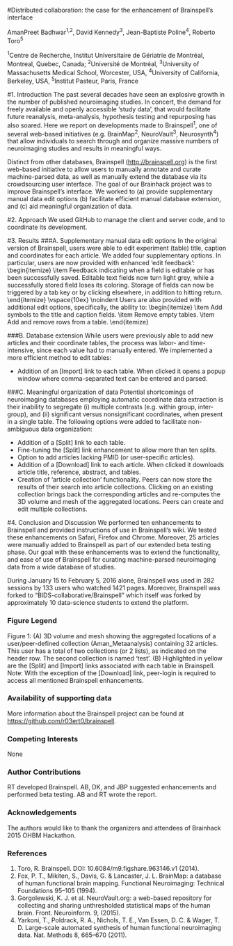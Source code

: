 #Distributed collaboration: the case for the enhancement of Brainspell’s interface

AmanPreet Badhwar<sup>1,2</sup>, David Kennedy<sup>3</sup>, Jean-Baptiste Poline<sup>4</sup>, Roberto Toro<sup>5</sup>

<sup>1</sup>Centre de Recherche, Institut Universitaire de Gériatrie de Montréal, Montreal, Quebec, Canada; <sup>2</sup>Université de Montréal, <sup>3</sup>University of Massachusetts Medical School, Worcester, USA, <sup>4</sup>University of California, Berkeley, USA,  <sup>5</sup>Institut Pasteur, Paris, France

#1.	Introduction
The past several decades have seen an explosive growth in the number of published neuroimaging studies. In concert, the demand for freely available and openly accessible ‘study data’, that would facilitate future reanalysis, meta-analysis, hypothesis testing and repurposing has also soared. Here we report on developments made to Brainspell<sup>1</sup>, one of several web-based initiatives (e.g. BrainMap<sup>2</sup>, NeuroVault<sup>3</sup>, Neurosynth<sup>4</sup>) that allow individuals to search through and organize massive numbers of neuroimaging studies and results in meaningful ways.

Distinct from other databases, Brainspell (http://brainspell.org) is the first web-based initiative to allow users to manually annotate and curate machine-parsed data, as well as manually extend the database via its crowdsourcing user interface. The goal of our Brainhack project was to improve Brainspell’s interface. We worked to (a) provide supplementary manual data edit options (b) facilitate efficient manual database extension, and (c) aid meaningful organization of data.

#2.	Approach
We used GitHub to manage the client and server code, and to coordinate its development.

#3.	Results
###A. Supplementary manual data edit options
In the original version of Brainspell, users were able to edit experiment (table) title, caption and coordinates for each article. We added four supplementary options. In particular, users are now provided with enhanced ‘edit feedback’:
\begin{itemize}
\item Feedback indicating when a field is editable or has been successfully saved. Editable text fields now turn light grey, while a successfully stored field loses its coloring. Storage of fields can now be triggered by a tab key or by clicking elsewhere, in addition to hitting return.
\end{itemize}
\vspace{10ex}
\noindent Users are also provided with additional edit options, specifically, the ability to:
\begin{itemize}
\item Add symbols to the title and caption fields.
\item Remove empty tables.
\item Add and remove rows from a table. 
\end{itemize}

###B. Database extension
While users were previously able to add new articles and their coordinate tables, the process was labor- and time-intensive, since each value had to manually entered. We implemented a more efficient method to edit tables:
*	Addition of an [Import] link to each table. When clicked it opens a popup window where comma-separated text can be entered and parsed.

###C.	Meaningful organization of data
Potential shortcomings of neuroimaging databases employing automatic coordinate data extraction is their inability to segregate (i) multiple contrasts (e.g. within group, inter-group), and (ii) significant versus nonsignificant coordinates, when present in a single table. The following options were added to facilitate non-ambiguous data organization:
 
* Addition of a [Split] link to each table.
* Fine-tuning the [Split] link enhancement to allow more than ten splits. 
* Option to add articles lacking PMID (or user-specific articles).    
* Addition of a [Download] link to each article. When clicked it downloads article title, reference, abstract, and tables.
* Creation of ‘article collection’ functionality. Peers can now store the results of their search into article collections. Clicking on an existing collection brings back the corresponding articles and re-computes the 3D volume and mesh of the aggregated locations. Peers can create and edit multiple collections.

#4.	Conclusion and Discussion
We performed ten enhancements to Brainspell and provided instructions of use in Brainspell’s wiki. We tested these enhancements on Safari, Firefox and Chrome. Moreover, 25 articles were manually added to Brainspell as part of our extended beta testing phase. Our goal with these enhancements was to extend the functionality, and ease of use of Brainspell for curating machine-parsed neuroimaging data from a wide database of studies.

During January 15 to February 5, 2016 alone, Brainspell was used in 282 sessions by 133 users who watched 1421 pages. Moreover, Brainspell was forked to “BIDS-collaborative/Brainspell” which itself was forked by approximately 10 data-science students to extend the platform.

 
### Figure Legend
Figure 1: (A)  3D volume and mesh showing the aggregated locations of a user/peer-defined collection (Aman_Metaanalysis) containing 32 articles. This user has a total of two collections (or 2 lists), as indicated on the header row. The second collection is named ‘test’. (B) Highlighted in yellow are the [Split] and [Import] links associated with each table in Brainspell. Note: With the exception of the [Download] link, peer-login is required to access all mentioned Brainspell enhancements.

### Availability of supporting data
More information about the Brainspell project can be found at https://github.com/r03ert0/brainspell.

### Competing Interests
None

### Author Contributions
RT developed Brainspell. AB, DK, and JBP suggested enhancements and performed beta testing. AB and RT wrote the report.

### Acknowledgements
The authors would like to thank the organizers and attendees of Brainhack 2015 OHBM Hackathon.

### References
1.	Toro, R. Brainspell. DOI: 10.6084/m9.figshare.963146.v1 (2014).
2.	Fox, P. T., Mikiten, S., Davis, G. & Lancaster, J. L. BrainMap: a database of human functional brain mapping. Functional Neuroimaging: Technical Foundations 95–105 (1994).
3.	Gorgolewski, K. J. et al. NeuroVault.org: a web-based repository for collecting and sharing unthresholded statistical maps of the human brain. Front. Neuroinform. 9, (2015).
4.	Yarkoni, T., Poldrack, R. A., Nichols, T. E., Van Essen, D. C. & Wager, T. D. Large-scale automated synthesis of human functional neuroimaging data. Nat. Methods 8, 665–670 (2011).
